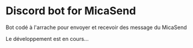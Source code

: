 # Discord bot for MicaSend
Bot codé à l'arrache pour envoyer et recevoir des message du MicaSend

Le développement est en cours...